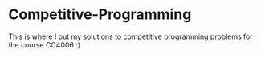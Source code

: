 # Competitive-Programming
This is where I put my solutions to competitive programming problems for the course CC4006 :)
